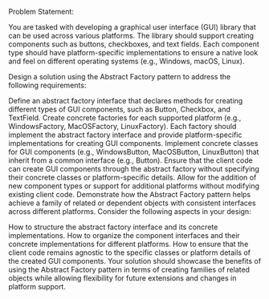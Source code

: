 Problem Statement:

You are tasked with developing a graphical user interface (GUI) library that can be used across various platforms. The library should support creating components such as buttons, checkboxes, and text fields. Each component type should have platform-specific implementations to ensure a native look and feel on different operating systems (e.g., Windows, macOS, Linux).

Design a solution using the Abstract Factory pattern to address the following requirements:

Define an abstract factory interface that declares methods for creating different types of GUI components, such as Button, Checkbox, and TextField.
Create concrete factories for each supported platform (e.g., WindowsFactory, MacOSFactory, LinuxFactory). Each factory should implement the abstract factory interface and provide platform-specific implementations for creating GUI components.
Implement concrete classes for GUI components (e.g., WindowsButton, MacOSButton, LinuxButton) that inherit from a common interface (e.g., Button).
Ensure that the client code can create GUI components through the abstract factory without specifying their concrete classes or platform-specific details.
Allow for the addition of new component types or support for additional platforms without modifying existing client code.
Demonstrate how the Abstract Factory pattern helps achieve a family of related or dependent objects with consistent interfaces across different platforms.
Consider the following aspects in your design:

How to structure the abstract factory interface and its concrete implementations.
How to organize the component interfaces and their concrete implementations for different platforms.
How to ensure that the client code remains agnostic to the specific classes or platform details of the created GUI components.
Your solution should showcase the benefits of using the Abstract Factory pattern in terms of creating families of related objects while allowing flexibility for future extensions and changes in platform support.
